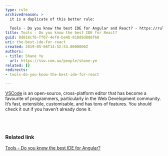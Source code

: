 ```yaml
---
type: rule
archivedreason: >
  it is a duplicate of this better rule:

  Tools - Do you know the best IDE for Angular and React? - https://rules.ssw.com.au/how-to-get-your-machine-setup
title: Tools - Do you know the best IDE for React?
guid: 8d818cf6-ff07-4ef8-ba4b-810d8d888f68
uri: the-best-ide-for-react
created: 2019-05-06T14:52:53.0000000Z
authors:
- title: Shane Ye
  url: https://ssw.com.au/people/shane-ye
related: []
redirects:
- tools-do-you-know-the-best-ide-for-react

---
```



<p class="ssw15-rteElement-P"><a href="https&#58;//code.visualstudio.com/">VSCode​</a>&#160;is an open-source, cross-platform editor that has become a favourite of programmers, particularly in the Web Development community. It’s fast, extensible, customisable, and has tons of features. You should check it out if you haven’t already done it.​​<br></p>
<br><excerpt class='endintro'></excerpt><br>
<h3 class="ssw15-rteElement-H3">Related link​<br></h3><p><a href=/how-to-get-your-machine-setup>Tools - Do you know the best IDE for Angular?</a><br></p>


